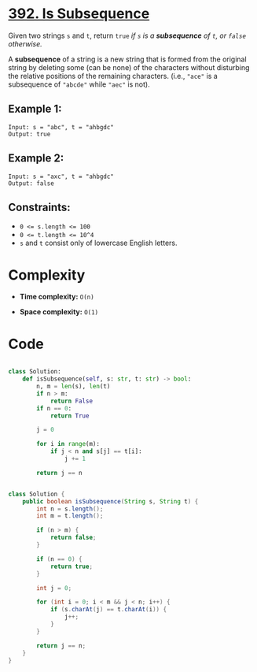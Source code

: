 # [392. Is Subsequence](https://leetcode.com/problems/is-subsequence/description/?envType=study-plan-v2&envId=top-interview-150)

Given two strings `s` and `t`, return `true` _if `s` is a **subsequence** of `t`, or `false` otherwise._

A **subsequence** of a string is a new string that is formed from the original string by deleting some (can be none) of the characters without disturbing the relative positions of the remaining characters. (i.e., `"ace"` is a subsequence of `"abcde"` while `"aec"` is not).

## Example 1:

```
Input: s = "abc", t = "ahbgdc"
Output: true
```

## Example 2:

```
Input: s = "axc", t = "ahbgdc"
Output: false
```

## Constraints:

- `0 <= s.length <= 100`
- `0 <= t.length <= 10^4`
- `s` and `t` consist only of lowercase English letters.

# Complexity

- **Time complexity:**
  `O(n)`

- **Space complexity:**
  `O(1)`

# Code

```python

class Solution:
    def isSubsequence(self, s: str, t: str) -> bool:
        n, m = len(s), len(t)
        if n > m:
            return False
        if n == 0:
            return True

        j = 0

        for i in range(m):
            if j < n and s[j] == t[i]:
                j += 1

        return j == n

```

```java

class Solution {
    public boolean isSubsequence(String s, String t) {
        int n = s.length();
        int m = t.length();

        if (n > m) {
            return false;
        }

        if (n == 0) {
            return true;
        }

        int j = 0;

        for (int i = 0; i < m && j < n; i++) {
            if (s.charAt(j) == t.charAt(i)) {
                j++;
            }
        }

        return j == n;
    }
}

```
